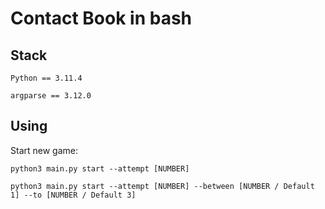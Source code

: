 # Contact Book in bash

## Stack

`Python == 3.11.4`

`argparse == 3.12.0`

## Using

Start new game:

`python3 main.py start --attempt [NUMBER]`

`python3 main.py start --attempt [NUMBER] --between [NUMBER / Default 1] --to [NUMBER / Default 3]`

